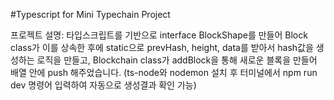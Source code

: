 #Typescript for Mini Typechain Project

프로젝트 설명: 타입스크립트를 기반으로 interface BlockShape를 만들어 Block class가 이를 상속한 후에 static으로 prevHash, height, data를 받아서 hash값을 생성하는 로직을 만들고, Blockchain class가 addBlock을 통해 새로운 블록을 만들어 배열 안에 push 해주었습니다. (ts-node와 nodemon 설치 후 터미널에서 npm run dev 명령어 입력하여 자동으로 생성결과 확인 가능)
